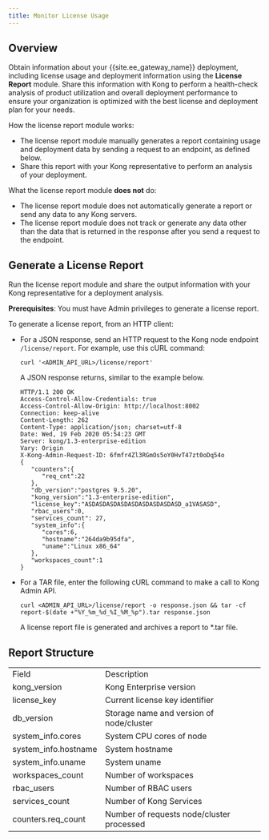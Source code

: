 ```yaml
---
title: Monitor License Usage
---
```


## Overview
Obtain information about your {{site.ee_gateway_name}} deployment, including license usage and deployment information using the **License Report** module. Share this information with Kong to perform a health-check analysis of product utilization and overall deployment performance to ensure your organization is optimized with the best license and deployment plan for your needs.

How the license report module works:
*   The license report module manually generates a report containing usage and deployment data by sending a request to an endpoint, as defined below.
*   Share this report with your Kong representative to perform an analysis of your deployment.

What the license report module **does not** do:
*   The license report module does not automatically generate a report or send any data to any Kong servers.
*   The license report module does not track or generate any data other than the data that is returned in the response after you send a request to the endpoint.

## Generate a License Report
Run the license report module and share the output information with your Kong representative for a deployment analysis.

**Prerequisites**: You must have Admin privileges to generate a license report.

To generate a license report, from an HTTP client:

*   For a JSON response, send an HTTP request to the Kong node endpoint` /license/report`. For example, use this cURL command:

    ```
    curl '<ADMIN_API_URL>/license/report'
    ```

    A JSON response returns, similar to the example below.

    ```
    HTTP/1.1 200 OK
    Access-Control-Allow-Credentials: true
    Access-Control-Allow-Origin: http://localhost:8002
    Connection: keep-alive
    Content-Length: 262
    Content-Type: application/json; charset=utf-8
    Date: Wed, 19 Feb 2020 05:54:23 GMT
    Server: kong/1.3-enterprise-edition
    Vary: Origin
    X-Kong-Admin-Request-ID: 6fmfr4Zl3RGmOs5oY0HvT47zt0oDq54o
    {
       "counters":{
          "req_cnt":22
       },
       "db_version":"postgres 9.5.20",
       "kong_version":"1.3-enterprise-edition",
       "license_key":"ASDASDASDASDASDASDASDASDASD_a1VASASD",
       "rbac_users":0,
       "services_count": 27,
       "system_info":{
          "cores":6,
          "hostname":"264da9b95dfa",
          "uname":"Linux x86_64"
       },
       "workspaces_count":1
    }
    ```

* For a TAR file, enter the following cURL command to make a call to Kong Admin API.

    ```
    curl <ADMIN_API_URL>/license/report -o response.json && tar -cf report-$(date +"%Y_%m_%d_%I_%M_%p").tar response.json
    ```
    A license report file is generated and archives a report to *.tar file.

## Report Structure

<table>
  <tr>
   <td>Field
   </td>
   <td>Description
   </td>
  </tr>
  <tr>
   <td>kong_version
   </td>
   <td>Kong Enterprise version
   </td>
  </tr>
  <tr>
   <td>license_key
   </td>
   <td>Current license key identifier
   </td>
  </tr>
  <tr>
   <td>db_version
   </td>
   <td>Storage name and version of node/cluster
   </td>
  </tr>
  <tr>
   <td>system_info.cores
   </td>
   <td>System CPU cores of node
   </td>
  </tr>
  <tr>
   <td>system_info.hostname
   </td>
   <td>System hostname
   </td>
  </tr>
  <tr>
   <td>system_info.uname
   </td>
   <td>System uname
   </td>
  </tr>
  <tr>
   <td>workspaces_count
   </td>
   <td>Number of workspaces
   </td>
  </tr>
  <tr>
   <td>rbac_users
   </td>
   <td>Number of RBAC users
   </td>
  </tr>
  <tr>
   <td>services_count
   </td>
   <td>Number of Kong Services
   </td>
  </tr>
  <tr>
   <td>counters.req_count
   </td>
   <td>Number of requests node/cluster processed
   </td>
  </tr>
</table>
